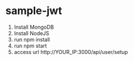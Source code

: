 # sample-jwt

1. Install MongoDB
2. Install NodeJS
3. run npm install
4. run npm start
5. access url http://YOUR_IP:3000/api/user/setup
